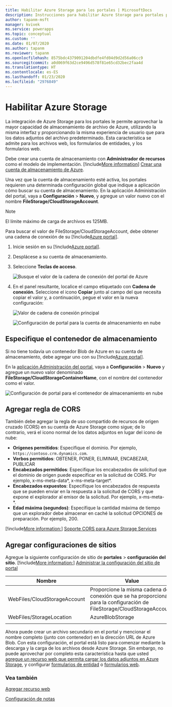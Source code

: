 ```yaml
---
title: Habilitar Azure Storage para los portales | MicrosoftDocs
description: Instrucciones para habilitar Azure Storage para portales para que aproveche la mayor capacidad de almacenamiento de archivos de Azure.
author: tapanm-msft
manager: kvivek
ms.service: powerapps
ms.topic: conceptual
ms.custom: ''
ms.date: 01/07/2020
ms.author: tapanm
ms.reviewer: tapanm
ms.openlocfilehash: 8575bdc4379091204dbdfe4fd04d9d2d56a06cc9
ms.sourcegitcommit: a0d069f63d2ce9496d578f81e65cd32bec2faa4d
ms.translationtype: HT
ms.contentlocale: es-ES
ms.lasthandoff: 01/23/2020
ms.locfileid: "2976849"
---
```

# <a name="enable-azure-storage"></a>Habilitar Azure Storage

La integración de Azure Storage para los portales le permite aprovechar la mayor capacidad de almacenamiento de archivo de Azure, utilizando la misma interfaz y proporcionando la misma experiencia de usuario que para los datos adjuntos del archivo predeterminado. Esta característica se admite para los archivos web, los formularios de entidades, y los formularios web.

Debe crear una cuenta de almacenamiento con **Administrador de recursos** como el modelo de implementación. [!include[More information](../../includes/proc-more-information.md)] [Crear una cuenta de almacenamiento de Azure](https://docs.microsoft.com/azure/storage/storage-create-storage-account#create-a-storage-account).

Una vez que la cuenta de almacenamiento esté activa, los portales requieren una determinada configuración global que indique a aplicación cómo buscar su cuenta de almacenamiento. En la aplicación Administración del portal, vaya a **Configuración** > **Nuevo**, y agregue un valor nuevo con el nombre **FileStorage/CloudStorageAccount**.

> [!NOTE]
> El límite máximo de carga de archivos es 125MB.

Para buscar el valor de FileStorage/CloudStorageAccount, debe obtener una cadena de conexión de su [!include[Azure portal](../../includes/pn-azure-portal.md)].

1. Inicie sesión en su [!include[Azure portal](../../includes/pn-azure-portal.md)].

2. Desplácese a su cuenta de almacenamiento.

3. Seleccione **Teclas de acceso**.

    ![Busque el valor de la cadena de conexión del portal de Azure](media/key-azure-storage.png "Busque el valor de la cadena de conexión del portal de Azure")

4. En el panel resultante, localice el campo etiquetado con **Cadena de conexión**. Seleccione el icono **Copiar** junto al campo del que necesita copiar el valor y, a continuación, pegue el valor en la nueva configuración:

    ![Valor de cadena de conexión principal](media/primary-connection-string-azure-storage.png "Valor de cadena de conexión principal")

    ![Configuración de portal para la cuenta de almacenamiento en nube](media/portal-site-setting-cloud-storage-account.png "Configuración del portal para la cuenta de almacenamiento en nube")

## <a name="specify-the-storage-container"></a>Especifique el contenedor de almacenamiento

Si no tiene todavía un contenedor Blob de Azure en su cuenta de almacenamiento, debe agregar uno con su [!include[Azure portal](../../includes/pn-azure-portal.md)].

En la [aplicación Administración del portal](configure/configure-portal.md), vaya a **Configuración** > **Nuevo** y agregue un nuevo valor denominado **FileStorage/CloudStorageContainerName**, con el nombre del contenedor como el valor.

![Configuración de portal para el contenedor de almacenamiento en nube](media/portal-site-setting-cloud-storage-container.png "Configuración del portal para el contenedor de almacenamiento en nube")

## <a name="add-cors-rule"></a>Agregar regla de CORS

También debe agregar la regla de uso compartido de recursos de origen cruzado (CORS) en su cuenta de Azure Storage como sigue; de lo contrario, verá el icono normal de los datos adjuntos en lugar del icono de nube:

- **Orígenes permitidos**: Especifique el dominio. Por ejemplo, `https://contoso.crm.dynamics.com`.
- **Verbos permitidos**: OBTENER, PONER, ELIMINAR, ENCABEZAR, PUBLICAR
- **Encabezados permitidos**: Especifique los encabezados de solicitud que el dominio de origen puede especificar en la solicitud de CORS. Por ejemplo, x-ms-meta-data\*, x-ms-meta-target\*. 
- **Encabezados expuestos**: Especifique los encabezados de respuesta que se pueden enviar en la respuesta a la solicitud de CORS y que expone el explorador al emisor de la solicitud. Por ejemplo, x-ms-meta-\*.
- **Edad máxima (segundos)**: Especifique la cantidad máxima de tiempo que un explorador debe almacenar en caché la solicitud OPCIONES de preparación. Por ejemplo, 200.
 
[!include[More information:](../../includes/proc-more-information.md)] [Soporte CORS para Azure Storage Services](https://docs.microsoft.com/rest/api/storageservices/cross-origin-resource-sharing--cors--support-for-the-azure-storage-services)

## <a name="add-site-settings"></a>Agregar configuraciones de sitios

Agregue la siguiente configuración de sitio de **portales** > **configuración del sitio**. [!include[More information:](../../includes/proc-more-information.md)] [Administrar la configuración del sitio de portal](configure/configure-site-settings.md#manage-portal-site-settings)

|Nombre|Value|
|-----|-----|
|WebFiles/CloudStorageAccount|Proporcione la misma cadena de conexión que se ha proporcionado para la configuración de FileStorage/CloudStorageAccount.|
|WebFiles/StorageLocation|AzureBlobStorage|
|||

Ahora puede crear un archivo secundario en el portal y mencionar el nombre completo (junto con contenedor) en la dirección URL de Azure Blob. Con esta configuración, el portal está listo para comenzar mediante la descarga y la carga de los archivos desde Azure Storage. Sin embargo, no puede aprovechar por completo esta característica hasta que usted [agregue un recurso web que permita cargar los datos adjuntos en Azure Storage](add-web-resource.md), y configurar [formularios de entidad](configure-notes.md#notes-configuration-for-entity-forms) o [formularios web](configure-notes.md#notes-configuration-for-web-forms).

### <a name="see-also"></a>Vea también

[Agregar recurso web](add-web-resource.md)

[Configuración de notas](configure-notes.md)
